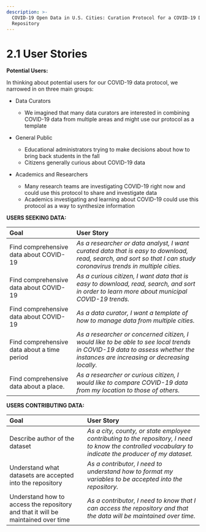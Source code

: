 ```yaml
---
description: >-
  COVID-19 Open Data in U.S. Cities: Curation Protocol for a COVID-19 Data
  Repository
---
```


# 2.1 User Stories

**Potential Users:**

In thinking about potential users for our COVID-19 data protocol, we narrowed in on three main groups: 

* Data Curators

  * We imagined that many data curators are interested in combining COVID-19 data from multiple areas and might use our protocol as a template

* General Public

  * Educational administrators trying to make decisions about how to bring back students in the fall
  * Citizens generally curious about COVID-19 data

* Academics and Researchers

  * Many research teams are investigating COVID-19 right now and could use this protocol to share and investigate data
  * Academics investigating and learning about COVID-19 could use this protocol as a way to synthesize information

**USERS SEEKING DATA:**

| Goal | User Story |
| :--- | :--- |
| Find comprehensive data about COVID-19 | _As a researcher or data analyst, I want curated data that is easy to download, read, search, and sort so that I can study coronavirus trends in multiple cities._ |
| Find comprehensive data about COVID-19 |  _As a curious citizen, I want data that is easy to download, read, search, and sort in order to learn more about municipal COVID-19 trends._ |
| Find comprehensive data about COVID-19 | _As a data curator, I want a template of how to manage data from multiple cities._ |
| Find comprehensive data about a time period | _As a researcher or concerned citizen, I would like to be able to see local trends in COVID-19 data to assess whether the instances are increasing or decreasing locally._ |
| Find comprehensive data about a place. | _As a researcher or curious citizen, I would like to compare COVID-19 data from my location to those of others._ |

**USERS CONTRIBUTING DATA:**

| **Goal** | User Story |
| :--- | :--- |
| Describe author of the dataset | _As a city, county, or state employee contributing to the repository, I need to know the controlled vocabulary to indicate the producer of my dataset._ |
| Understand what datasets are accepted into the repository | _As a contributor, I need to understand how to format my variables to be accepted into the repository._ |
| Understand how to access the repository and that it will be maintained over time | _As a contributor, I need to know that I can access the repository and that the data will be maintained over time._ |

